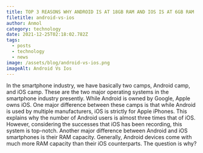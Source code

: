 ```yaml
---
title: TOP 3 REASONS WHY ANDROID IS AT 18GB RAM AND IOS IS AT 6GB RAM
filetitle: android-vs-ios
author: Anmol
category: technology
date: 2021-12-25T02:18:02.782Z
tags:
  - posts
  - technology
  - news
image: /assets/blog/android-vs-ios.png
imageAlt: Android Vs Ios
---
```

In the smartphone industry, we have basically two camps, Android camp, and iOS camp. These are the two major operating systems in the smartphone industry presently. While Android is owned by Google, Apple owns iOS. One major difference between these camps is that while Android is used by multiple manufacturers, iOS is strictly for Apple iPhones. This explains why the number of Android users is almost three times that of iOS. However, considering the successes that iOS has been recording, this system is top-notch. Another major difference between Android and iOS smartphones is their RAM capacity. Generally, Android devices come with much more RAM capacity than their iOS counterparts. The question is why?